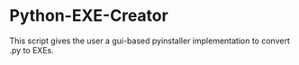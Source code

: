 # Python-EXE-Creator
This script gives the user a gui-based pyinstaller implementation to convert .py to EXEs.
